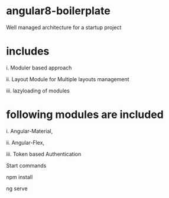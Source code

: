 # angular8-boilerplate
Well managed architecture for a startup project

# includes
i. Moduler based approach

ii. Layout Module for Multiple layouts management

iii. lazyloading of modules

# following modules are included
i. Angular-Material, 

ii. Angular-Flex, 

iii. Token based Authentication

Start commands

npm install

ng serve 
